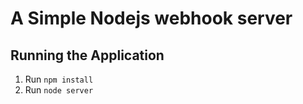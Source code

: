 # A Simple Nodejs webhook server

## Running the Application

1. Run `npm install`
2. Run `node server`
